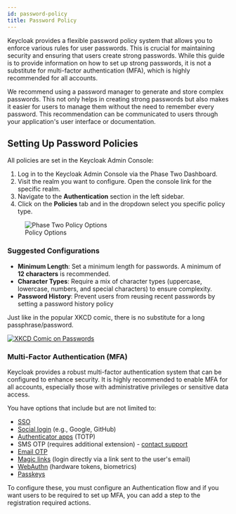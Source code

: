 ```yaml
---
id: password-policy
title: Password Policy
---
```


Keycloak provides a flexible password policy system that allows you to enforce various rules for user passwords. This is crucial for maintaining security and ensuring that users create strong passwords. While this guide is to provide information on how to set up strong passwords, it is not a substitute for multi-factor authentication (MFA), which is highly recommended for all accounts.

We recommend using a password manager to generate and store complex passwords. This not only helps in creating strong passwords but also makes it easier for users to manage them without the need to remember every password. This recommendation can be communicated to users through your application's user interface or documentation.

## Setting Up Password Policies

All policies are set in the Keycloak Admin Console:

1. Log in to the Keycloak Admin Console via the Phase Two Dashboard.
2. Visit the realm you want to configure. Open the console link for the specific realm.
3. Navigate to the **Authentication** section in the left sidebar.
4. Click on the **Policies** tab and in the dropdown select you specific policy type.

<figure>
  <img src="/docs/security/policy-options.png" className="max-w-xl"  alt="Phase Two Policy Options" />
  <figcaption>Policy Options</figcaption>
</figure>

### Suggested Configurations

- **Minimum Length**: Set a minimum length for passwords. A minimum of **12 characters** is recommended.
- **Character Types**: Require a mix of character types (uppercase, lowercase, numbers, and special characters) to ensure complexity.
- **Password History**: Prevent users from reusing recent passwords by setting a password history policy

Just like in the popular XKCD comic, there is no substitute for a long passphrase/password.

<a href="https://xkcd.com/936" target="_blank" rel="noopener noreferrer">
  <img src="https://imgs.xkcd.com/comics/password_strength.png" alt="XKCD Comic on Passwords" className="max-w-lg" />
</a>

### Multi-Factor Authentication (MFA)

Keycloak provides a robust multi-factor authentication system that can be configured to enhance security. It is highly recommended to enable MFA for all accounts, especially those with administrative privileges or sensitive data access.

You have options that include but are not limited to:

- [SSO](../authentication/sso.md)
- [Social login](../authentication/social-login.md) (e.g., Google, GitHub)
- [Authenticator apps](../authentication/otps.md) (TOTP)
- SMS OTP (requires additional extension) - [contact support](/contact)
- [Email OTP](../authentication/otps.md)
- [Magic links](../authentication/magic-links.md) (login directly via a link sent to the user's email)
- [WebAuthn](../authentication/webauthn.md) (hardware tokens, biometrics)
- [Passkeys](../authentication//webauthn.md)

To configure these, you must configure an Authentication flow and if you want users to be required to set up MFA, you can add a step to the registration required actions.

